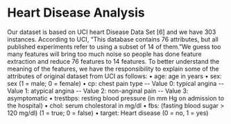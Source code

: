 # Heart Disease Analysis

Our dataset is based on UCI heart Disease Data Set [6] and
we have 303 instances. According to UCI, “This database
contains 76 attributes, but all published experiments refer to
using a subset of 14 of them.”We guess too many features will
bring too much noise so people has done feature extraction and
reduce 76 features to 14 features. To better understand the
meaning of the features, we have the responsibility to explain
some of the attributes of original dataset from UCI as follows:
• age: age in years
• sex: sex (1 = male; 0 = female)
• cp: chest pain type
-- Value 0: typical angina
-- Value 1: atypical angina
-- Value 2: non-anginal pain
-- Value 3: asymptomatic
• trestbps: resting blood pressure (in mm Hg on admission
to the hospital)
• chol: serum cholestoral in mg/dl
• fbs: (fasting blood sugar > 120 mg/dl) (1 = true; 0 = false)
• target: Heart disease (0 = no, 1 = yes)
